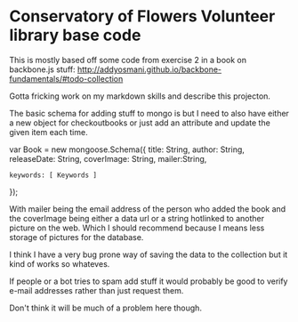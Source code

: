 # Conservatory of Flowers Volunteer library base code


This is mostly based off some code from exercise 2 in a book on backbone.js stuff:
http://addyosmani.github.io/backbone-fundamentals/#todo-collection



Gotta fricking work on my markdown skills and describe this projecton.


The basic schema for adding stuff to mongo is but I need to also have either a new object for checkoutbooks or just add an attribute and update the given item each time.

var Book = new mongoose.Schema({
	title: String,
	author: String,
	releaseDate: String,
  coverImage: String,
	mailer:String,

	keywords: [ Keywords ]
});

With mailer being the email address of the person who added the book and the coverImage being either a data url or a string hotlinked to another picture on the web. Which I should recommend because I means less storage of pictures for the database.


I think I have a very bug prone way of saving the data to the collection but it kind of works so whateves.


If people or a bot tries to spam add stuff it would probably be good to verify e-mail addresses rather than just request them.

Don't think it will be much of a problem here though.
